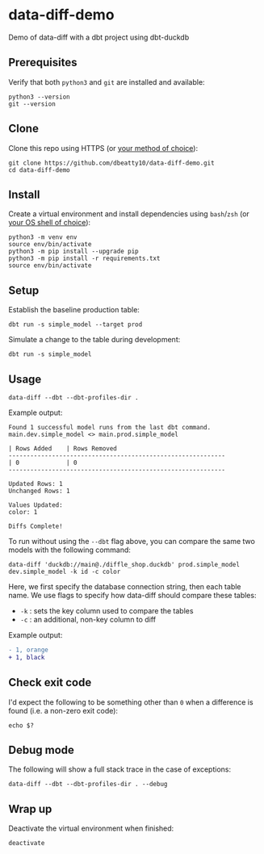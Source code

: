 # data-diff-demo
Demo of data-diff with a dbt project using dbt-duckdb

## Prerequisites

Verify that both `python3` and `git` are installed and available:
```shell
python3 --version
git --version
```

## Clone

Clone this repo using HTTPS (or [your method of choice](docs/clone.md)):

```shell
git clone https://github.com/dbeatty10/data-diff-demo.git
cd data-diff-demo
```

</details>

## Install
Create a virtual environment and install dependencies using `bash`/`zsh` (or [your OS shell of choice](docs/virtual-environment.md)):

```shell
python3 -m venv env
source env/bin/activate
python3 -m pip install --upgrade pip
python3 -m pip install -r requirements.txt
source env/bin/activate
```

## Setup

Establish the baseline production table:
```shell
dbt run -s simple_model --target prod
```

Simulate a change to the table during development:
```
dbt run -s simple_model
```

## Usage

```shell
data-diff --dbt --dbt-profiles-dir .
```

Example output:
```
Found 1 successful model runs from the last dbt command.
main.dev.simple_model <> main.prod.simple_model 

| Rows Added    | Rows Removed
------------------------------------------------------------
| 0             | 0
------------------------------------------------------------

Updated Rows: 1
Unchanged Rows: 1

Values Updated:
color: 1

Diffs Complete!
```

To run without using the `--dbt` flag above, you can compare the same two models with the following command:

```shell
data-diff 'duckdb://main@./diffle_shop.duckdb' prod.simple_model dev.simple_model -k id -c color
```

Here, we first specify the database connection string, then each table name. We use flags to specify how data-diff should compare these tables:

- `-k` : sets the key column used to compare the tables
- `-c` : an additional, non-key column to diff 

Example output:

```diff
- 1, orange
+ 1, black
```

## Check exit code

I'd expect the following to be something other than `0` when a difference is found (i.e. a non-zero exit code):
```shell
echo $?
```

## Debug mode

The following will show a full stack trace in the case of exceptions:
```shell
data-diff --dbt --dbt-profiles-dir . --debug
```

## Wrap up
Deactivate the virtual environment when finished:

```shell
deactivate
```
